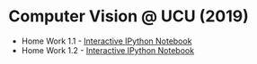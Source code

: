# Computer Vision @ UCU (2019) 

- Home Work 1.1 - [Interactive IPython Notebook](https://github.com/Progern/computer-vision-hw/blob/master/cv-1-1/cv-hw-1-1.ipynb)
- Home Work 1.2 - [Interactive IPython Notebook](https://github.com/Progern/computer-vision-hw/blob/master/cv-1-2/cv-hw-1-2.ipynb)
